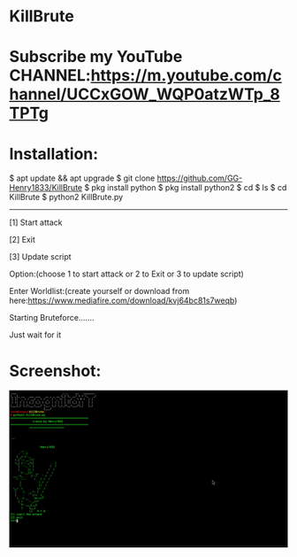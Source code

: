 # KillBrute
# Subscribe my YouTube CHANNEL:https://m.youtube.com/channel/UCCxGOW_WQP0atzWTp_8TPTg

# Installation:
$ apt update && apt upgrade
$ git clone https://github.com/GG-Henry1833/KillBrute
$ pkg install python
$ pkg install python2
$ cd
$ ls
$ cd KillBrute
$ python2 KillBrute.py

----------------------------

[1] Start attack

[2] Exit

[3] Update script

Option:(choose 1 to start attack or 2 to Exit or 3 to update script)

Enter Worldlist:(create yourself or download from here:https://www.mediafire.com/download/kvj64bc81s7weqb)

Starting Bruteforce.......

Just wait for it

# Screenshot:
![](https://github.com/GG-Henry1833/KillBrute/blob/master/2020_08_20_12_23_31.jpg)
